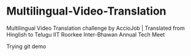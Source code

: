 # Multilingual-Video-Translation
Multilingual Video Translation challenge by AccioJob | Translated from Hinglish to Telugu
IIT Roorkee Inter-Bhawan Annual Tech Meet

Trying git demo
